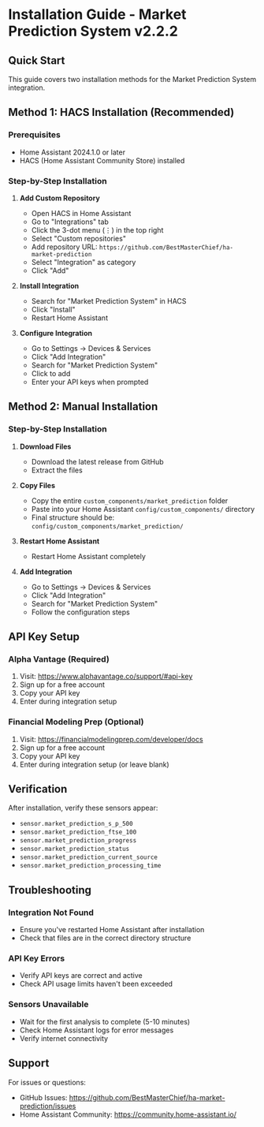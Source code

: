# Installation Guide - Market Prediction System v2.2.2

## Quick Start

This guide covers two installation methods for the Market Prediction System integration.

## Method 1: HACS Installation (Recommended)

### Prerequisites
- Home Assistant 2024.1.0 or later
- HACS (Home Assistant Community Store) installed

### Step-by-Step Installation

1. **Add Custom Repository**
   - Open HACS in Home Assistant
   - Go to "Integrations" tab
   - Click the 3-dot menu (⋮) in the top right
   - Select "Custom repositories"
   - Add repository URL: `https://github.com/BestMasterChief/ha-market-prediction`
   - Select "Integration" as category
   - Click "Add"

2. **Install Integration**
   - Search for "Market Prediction System" in HACS
   - Click "Install"
   - Restart Home Assistant

3. **Configure Integration**
   - Go to Settings → Devices & Services
   - Click "Add Integration"
   - Search for "Market Prediction System"
   - Click to add
   - Enter your API keys when prompted

## Method 2: Manual Installation

### Step-by-Step Installation

1. **Download Files**
   - Download the latest release from GitHub
   - Extract the files

2. **Copy Files**
   - Copy the entire `custom_components/market_prediction` folder
   - Paste into your Home Assistant `config/custom_components/` directory
   - Final structure should be: `config/custom_components/market_prediction/`

3. **Restart Home Assistant**
   - Restart Home Assistant completely

4. **Add Integration**
   - Go to Settings → Devices & Services
   - Click "Add Integration"
   - Search for "Market Prediction System"
   - Follow the configuration steps

## API Key Setup

### Alpha Vantage (Required)
1. Visit: https://www.alphavantage.co/support/#api-key
2. Sign up for a free account
3. Copy your API key
4. Enter during integration setup

### Financial Modeling Prep (Optional)
1. Visit: https://financialmodelingprep.com/developer/docs
2. Sign up for a free account
3. Copy your API key
4. Enter during integration setup (or leave blank)

## Verification

After installation, verify these sensors appear:
- `sensor.market_prediction_s_p_500`
- `sensor.market_prediction_ftse_100`
- `sensor.market_prediction_progress`
- `sensor.market_prediction_status`
- `sensor.market_prediction_current_source`
- `sensor.market_prediction_processing_time`

## Troubleshooting

### Integration Not Found
- Ensure you've restarted Home Assistant after installation
- Check that files are in the correct directory structure

### API Key Errors
- Verify API keys are correct and active
- Check API usage limits haven't been exceeded

### Sensors Unavailable
- Wait for the first analysis to complete (5-10 minutes)
- Check Home Assistant logs for error messages
- Verify internet connectivity

## Support

For issues or questions:
- GitHub Issues: https://github.com/BestMasterChief/ha-market-prediction/issues
- Home Assistant Community: https://community.home-assistant.io/
